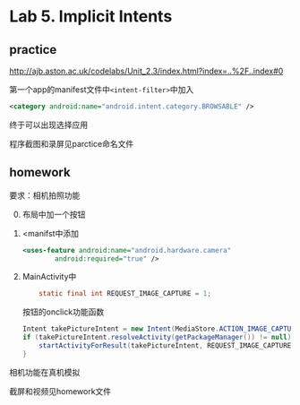# Lab 5. Implicit Intents

## practice

http://ajb.aston.ac.uk/codelabs/Unit_2.3/index.html?index=..%2F..index#0

第一个app的manifest文件中`<intent-filter>`中加入

```xml
<category android:name="android.intent.category.BROWSABLE" />
```

终于可以出现选择应用

程序截图和录屏见parctice命名文件

## homework

要求：相机拍照功能

0. 布局中加一个按钮

1. <manifst中添加

   ```xml
   <uses-feature android:name="android.hardware.camera"
           android:required="true" />
   ```

2. MainActivity中

   ```java
       static final int REQUEST_IMAGE_CAPTURE = 1;
   ```

   按钮的onclick功能函数

   ```java
   Intent takePictureIntent = new Intent(MediaStore.ACTION_IMAGE_CAPTURE);
   if (takePictureIntent.resolveActivity(getPackageManager()) != null) {
       startActivityForResult(takePictureIntent, REQUEST_IMAGE_CAPTURE);
   }
   ```

相机功能在真机模拟

截屏和视频见homework文件
